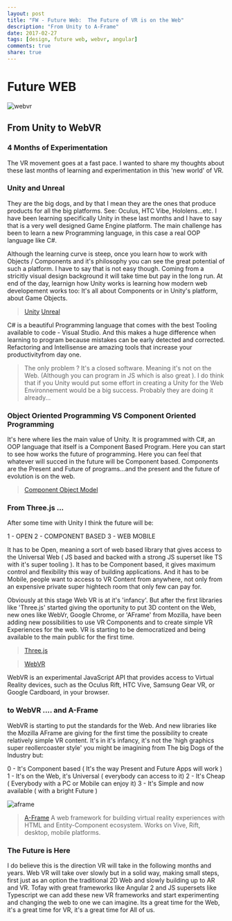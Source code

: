 ```yaml
---
layout: post
title: "FW - Future Web:  The Future of VR is on the Web"
description: "From Unity to A-Frame"
date: 2017-02-27
tags: [design, future web, webvr, angular]
comments: true
share: true
---
```


# Future WEB

![webvr](https://cloud.githubusercontent.com/assets/17754060/23359355/a34a9cf8-fcc4-11e6-8658-fe5780dafd49.png)

## From Unity to WebVR

### 4 Months of Experimentation

The VR movement goes at a fast pace. 
I wanted to share my thoughts about these last months of learning and experimentation in this 'new world' of VR.

### Unity and Unreal

They are the big dogs, and by that I mean they are the ones that produce products for all the big platforms. 
See: Oculus, HTC Vibe, Hololens...etc. 
I have been learning specifically Unity in these last months and I have to say that is a very well designed Game Engine platform. 
The main challenge has been to learn a new Programming language, in this case a real OOP language like C#.

Although the learning curve is steep, once you learn how to work with Objects / Components and it's philosophy you can see the great potential of such a platform. I have to say that is not easy though. Coming from a stricitly visual design background it will take time but pay in the long run. At end of the day, learnign how Unity works is learning how modern web developement works too: It's all about Components or in Unity's platform, about Game Objects.

> [Unity](https://unity3d.com)
> [Unreal](https://www.unrealengine.com/what-is-unreal-engine-4)

C# is a beautiful Programming language that comes with the best Tooling available to code - Visual Studio. And this makes a huge difference when learning to program because mistakes can be early detected and corrected. Refactoring and Intellisense are amazing tools that increase your productivityfrom day one.

> The only problem ? It's a closed software. Meaning it's not on the Web.
(Although you can program in JS which is also great ). I do think that if you Unity 
would put some effort in creating a Unity for the Web Environnement would be a big success. Probably they are doing it already...

### Object Oriented Programming VS Component Oriented Programming

It's here where lies the main value of Unity. It is programmed with C#, an OOP language that itself is a Component Based Program. Here you can start to see how works the future of programming. Here you can feel that whatever will succed in the future will be Component based. Components are the Present and Future of programs...and the present and the future of evolution is on the web.

> [Component Object Model](https://en.wikipedia.org/wiki/Component_Object_Model)

### From  Three.js ...

After some time with Unity I think the future will be:

1 - OPEN 
2 - COMPONENT BASED
3 - WEB MOBILE

It has to be Open, meaning a sort of web based library that gives access to the Universal Web ( JS based and backed with a strong JS superset like TS with it's super tooling ). It has to be Component based, it gives maximum control and flexibility this way of building applications. And it has to be Mobile, people want to access to VR Content from anywhere, not only from an expensive private super hightech room that only few can pay for.

Obviously at this stage Web VR is at it's 'infancy'. But after the first libraries like 'Three.js' started giving the oportunity to put 3D content on the Web, new ones like WebVr, Google Chrome, or 'AFrame' from Mozilla, have been adding new possibilities to use VR Components and to create simple VR Experiences for the web. VR is starting to be democratized and being available to the main public for the first time.

> [Three.js](https://threejs.org/)

> [WebVR](https://webvr.info/)

WebVR is an experimental JavaScript API that provides access to Virtual Reality devices, 
such as the Oculus Rift, HTC Vive, Samsung Gear VR, or Google Cardboard, in your browser.

### to WebVR .... and A-Frame

WebVR is starting to put the standards for the Web. And new libraries like the Mozilla AFrame are giving for the first time the possibility to create relatively simple VR content. It's in it's infancy, it's not the 'high graphics super reollercoaster style' you might be imagining from The big Dogs of the Industry but:

0 - It's Component based ( It's the way Present and Future Apps will work )
1 - It's on the Web, it's Universal ( everybody can access to it)
2 - It's Cheap ( Everybody with a PC or Mobile can enjoy it)
3 - It's Simple and now available ( with a bright Future )

![aframe](https://cloud.githubusercontent.com/assets/17754060/23359358/a472cd94-fcc4-11e6-9181-4a9253bc92c0.jpg)

>[A-Frame](https://aframe.io/)
A web framework for building virtual reality experiences
with HTML and Entity-Component ecosystem. Works on Vive, Rift, desktop, mobile platforms.

### The Future is Here

I do believe this is the direction VR will take in the following months and years. Web VR will take over slowly but in a solid way, making small steps, first just as an option the traditional 2D Web and slowly building up to AR and VR. Tofay with great frameworks like Angular 2 and JS supersets like Typescript we can add these new VR frameworks and start experimenting and changing the web to one we can imagine. Its a great time for the Web, it's a great time for VR, it's a great time for All of us.
